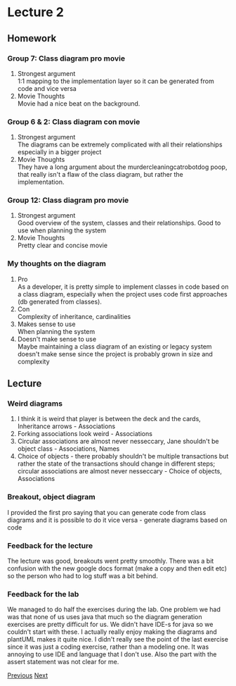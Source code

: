 # Lecture 2 
## Homework
### Group 7: Class diagram pro movie
1. Strongest argument  
1:1 mapping to the implementation layer so it can be generated from code and vice versa
2. Movie Thoughts  
Movie had a nice beat on the background.

### Group 6 & 2: Class diagram con movie
1. Strongest argument  
The diagrams can be extremely complicated with all their relationships especially in a bigger project
2. Movie Thoughts  
They have a long argument about the murdercleaningcatrobotdog poop, that really isn't a flaw of the class diagram, but rather the implementation.

### Group 12: Class diagram pro movie
1. Strongest argument  
Good overview of the system, classes and their relationships. Good to use when planning the system
2. Movie Thoughts  
Pretty clear and concise movie 


### My thoughts on the diagram
1. Pro  
As a developer, it is pretty simple to implement classes in code based on a class diagram, especially when the project uses code first  approaches (db generated from classes).
2. Con  
Complexity of inheritance, cardinalities
3. Makes sense to use  
When planning the system
4. Doesn't make sense to use  
Maybe maintaining a class diagram of an existing or legacy system doesn't make sense since the project is probably grown in size and complexity


## Lecture

### Weird diagrams
1. I think it is weird that player is between the deck and the cards, Inheritance arrows - Associations
2. Forking associations look weird - Associations
3. Circular associations are almost never nesseccary, Jane shouldn't be object class - Associations, Names
4. Choice of objects - there probably shouldn't be multiple transactions but rather the state of the transactions should change in different steps; circular associations are almost never nesseccary - Choice of objects, Associations

### Breakout, object diagram
I provided the first pro saying that you can generate code from class diagrams and it is possible to do it vice versa - generate diagrams based on code

### Feedback for the lecture
The lecture was good, breakouts went pretty smoothly. There was a bit confusion with the new google docs format (make a copy and then edit etc) so the person who had to log stuff was a bit behind.

### Feedback for the lab
We managed to do half the exercises during the lab. One problem we had was that none of us uses java that much so the diagram generation exercises are pretty difficult for us. We didn't have IDE-s for java so we couldn't start with these. I actually really enjoy making the diagrams and plantUML makes it quite nice. I didn't really see the point of the last exercise since it was just a coding exercise, rather than a modeling one. It was annoying to use IDE and language that I don't use. Also the part with the assert statement was not clear for me.


[Previous](../lecture2.md) [Next](../lecture4.md)